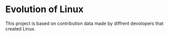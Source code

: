 # Evolution of Linux
This project is based on contribution data made by diffrent devolopers that created Linux. 
